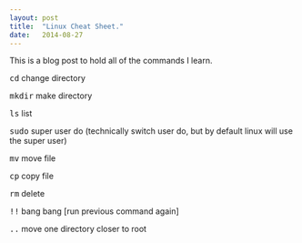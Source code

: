 ```yaml
---
layout: post
title:  "Linux Cheat Sheet."
date:   2014-08-27
---
```


This is a blog post to hold all of the commands I learn.

<kbd>cd</kbd>
change directory

<kbd>mkdir</kbd>
make directory

<kbd>ls</kbd>
list

<kbd>sudo</kbd>
super user do
(technically switch user do, but by default linux will use the super user)

<kbd>mv</kbd>
move file

<kbd>cp</kbd>
copy file

<kbd>rm</kbd>
delete

<kbd>!!</kbd>
bang bang [run previous command again]

<kbd>..</kbd>
move one directory closer to root
